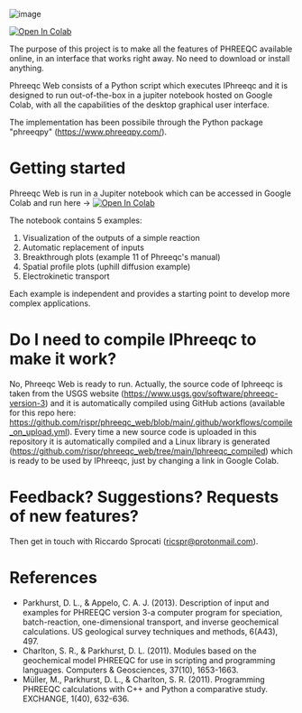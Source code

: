 ![image](https://user-images.githubusercontent.com/40338105/159864615-d5fe6877-e630-4d55-8a03-1325ec925642.png)

[![Open In Colab](https://colab.research.google.com/assets/colab-badge.svg)](https://colab.research.google.com/drive/1e-j7Yw3rTu8PTON-XK4d7FBYb8Z-0Yyd?usp=sharing)

The purpose of this project is to make all the features of PHREEQC available online, in an interface that works right away. No need to download or install anything. 

Phreeqc Web consists of a Python script which executes IPhreeqc and it is designed to run out-of-the-box in a jupiter notebook hosted on Google Colab, with all the capabilities of the desktop graphical user interface.

The implementation has been possibile through the Python package "phreeqpy" (https://www.phreeqpy.com/).

# Getting started 

Phreeqc Web is run in a Jupiter notebook which can be accessed in Google Colab and run here &#8594; [![Open In Colab](https://colab.research.google.com/assets/colab-badge.svg)](https://colab.research.google.com/drive/1e-j7Yw3rTu8PTON-XK4d7FBYb8Z-0Yyd?usp=sharing)

The notebook contains 5 examples:

1) Visualization of the outputs of a simple reaction
2) Automatic replacement of inputs 
3) Breakthrough plots (example 11 of Phreeqc's manual)
4) Spatial profile plots (uphill diffusion example)
5) Electrokinetic transport 

Each example is independent and provides a starting point to develop more complex applications. 

# Do I need to compile IPhreeqc to make it work? 

No, Phreeqc Web is ready to run. Actually, the source code of Iphreeqc is taken from the USGS website (https://www.usgs.gov/software/phreeqc-version-3) and it is automatically compiled using GitHub actions (available for this repo here: https://github.com/rispr/phreeqc_web/blob/main/.github/workflows/compile_on_upload.yml). Every time a new source code is uploaded in this repository it is automatically compiled and a Linux library is generated (https://github.com/rispr/phreeqc_web/tree/main/Iphreeqc_compiled) which is ready to be used by IPhreeqc, just by changing a link in Google Colab. 

# Feedback? Suggestions? Requests of new features? 

Then get in touch with Riccardo Sprocati (ricspr@protonmail.com).

# References

* Parkhurst, D. L., & Appelo, C. A. J. (2013). Description of input and examples for PHREEQC version 3-a computer program for speciation, batch-reaction, one-dimensional transport, and inverse geochemical calculations. US geological survey techniques and methods, 6(A43), 497.
* Charlton, S. R., & Parkhurst, D. L. (2011). Modules based on the geochemical model PHREEQC for use in scripting and programming languages. Computers & Geosciences, 37(10), 1653-1663.
* Müller, M., Parkhurst, D. L., & Charlton, S. R. (2011). Programming PHREEQC calculations with C++ and Python a comparative study. EXCHANGE, 1(40), 632-636.
